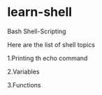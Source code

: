 # learn-shell

Bash Shell-Scripting

Here are the list of shell topics

1.Printing th echo command

2.Variables

3.Functions